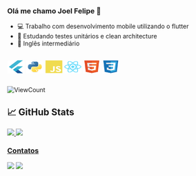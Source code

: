 ### Olá me chamo Joel Felipe 👋

- 💻 Trabalho com desenvolvimento mobile utilizando o flutter 
- 📖 Estudando testes unitários e clean architecture
- 💬 Inglês intermediário 

<div style="display: inline_block"><br>
<img align="center" alt="Rafa-Flutter" height="30" width="40" src="https://raw.githubusercontent.com/devicons/devicon/master/icons/flutter/flutter-original.svg">
<img align="center" alt="Rafa-Python" height="30" width="40" src="https://raw.githubusercontent.com/devicons/devicon/master/icons/python/python-original.svg">
  <img align="center" alt="Rafa-Js" height="30" width="40" src="https://raw.githubusercontent.com/devicons/devicon/master/icons/javascript/javascript-plain.svg">
  <img align="center" alt="Rafa-React" height="30" width="40" src="https://raw.githubusercontent.com/devicons/devicon/master/icons/react/react-original.svg">
<img align="center" alt="Rafa-HTML" height="30" width="40" src="https://raw.githubusercontent.com/devicons/devicon/master/icons/html5/html5-original.svg">
  <img align="center" alt="Rafa-CSS" height="30" width="40" src="https://raw.githubusercontent.com/devicons/devicon/master/icons/css3/css3-original.svg">
</div>
  
  ##

![ViewCount](https://komarev.com/ghpvc/?username=joelfelipe338&color=1A4730)

## &#x1f4c8; GitHub Stats

 <div>
  <a href="https://github.com/joelfelipe338">
  <img height="180em" src="https://github-readme-stats.vercel.app/api?username=joelfelipe338&show_icons=true&theme=radical&include_all_commits=true&count_private=true"/>
  <img height="180em" src="https://github-readme-stats.vercel.app/api/top-langs/?username=joelfelipe338&layout=compact&langs_count=10&theme=radical&include_all_commits=true&count_private=true"/>
<div>


### Contatos
<div>
  <a href = "mailto: joelfelipe338@gmail.com"><img src="https://img.shields.io/badge/-Gmail-%23EA4335?style=for-the-badge&logo=gmail&logoColor=white" target="_blank"></a>
  <a href="https://www.linkedin.com/in/joelfelipe338" target="_blank"><img src="https://img.shields.io/badge/-LinkedIn-%230077B5?style=for-the-badge&logo=linkedin&logoColor=white" target="_blank"></a>
</div>
